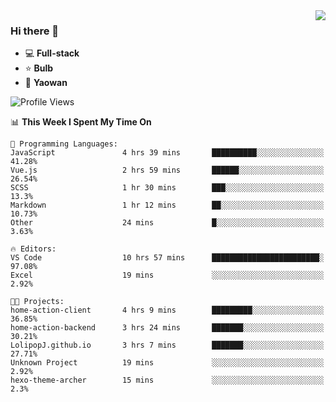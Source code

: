 <img  align="right" src="https://github-readme-stats.vercel.app/api?username=LolipopJ&show_icons=true&count_private=true&hide_title=true&include_all_commits=true&theme=vue">

### Hi there 👋

- :computer: **Full-stack**
- :star: **Bulb**
- :pill: **Yaowan**

<!--START_SECTION:waka-->
![Profile Views](http://img.shields.io/badge/Profile%20Views-7-blue)

📊 **This Week I Spent My Time On** 

```text
💬 Programming Languages: 
JavaScript               4 hrs 39 mins       ██████████░░░░░░░░░░░░░░░   41.28% 
Vue.js                   2 hrs 59 mins       ██████░░░░░░░░░░░░░░░░░░░   26.54% 
SCSS                     1 hr 30 mins        ███░░░░░░░░░░░░░░░░░░░░░░   13.3% 
Markdown                 1 hr 12 mins        ██░░░░░░░░░░░░░░░░░░░░░░░   10.73% 
Other                    24 mins             █░░░░░░░░░░░░░░░░░░░░░░░░   3.63%

🔥 Editors: 
VS Code                  10 hrs 57 mins      ████████████████████████░   97.08% 
Excel                    19 mins             ░░░░░░░░░░░░░░░░░░░░░░░░░   2.92%

🐱‍💻 Projects: 
home-action-client       4 hrs 9 mins        █████████░░░░░░░░░░░░░░░░   36.85% 
home-action-backend      3 hrs 24 mins       ███████░░░░░░░░░░░░░░░░░░   30.21% 
LolipopJ.github.io       3 hrs 7 mins        ███████░░░░░░░░░░░░░░░░░░   27.71% 
Unknown Project          19 mins             ░░░░░░░░░░░░░░░░░░░░░░░░░   2.92% 
hexo-theme-archer        15 mins             ░░░░░░░░░░░░░░░░░░░░░░░░░   2.3%

```


<!--END_SECTION:waka-->

